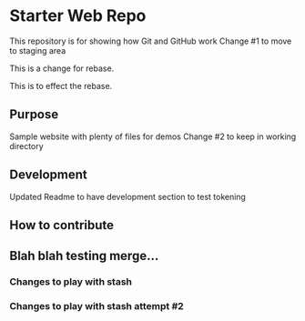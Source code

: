 # Starter Web Repo

This repository is for showing how Git and GitHub work
Change #1 to move to staging area 

This is a change for rebase.

This is to effect the rebase.

## Purpose

Sample website with plenty of files for demos
Change #2 to keep in working directory

## Development

Updated Readme to have development section to test tokening

## How to contribute

## Blah blah testing merge...

### Changes to play with stash

### Changes to play with stash attempt #2